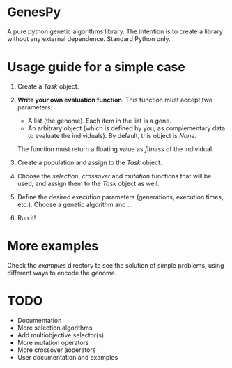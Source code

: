 # GenesPy

A pure python genetic algorithms library. The intention is to create a library
without any external dependence. Standard Python only.

# Usage guide for a simple case

1. Create a *Task* object.

2. **Write your own evaluation function**. This function must accept two
   parameters:
   * A list (the genome). Each item in the list is a gene.
   * An arbitrary object (which is defined by you, as complementary data to
     evaluate the individuals). By default, this object is *None*.

   The function must return a floating value as *fitness* of the individual.

3. Create a population and assign to the *Task* object.

4. Choose the *selection*, *crossover* and *mutation* functions that will be
   used, and assign them to the *Task* object as well.

5. Define the desired execution parameters (generations, execution times, etc.).
   Choose a genetic algorithm and ...

6. Run it!

# More examples

Check the *examples* directory to see the solution of simple problems, using
different ways to encode the genome.

# TODO

- Documentation
- More selection algorithms
- Add multiobjective selector(s)
- More mutation operators
- More crossover aoperators
- User documentation and examples
